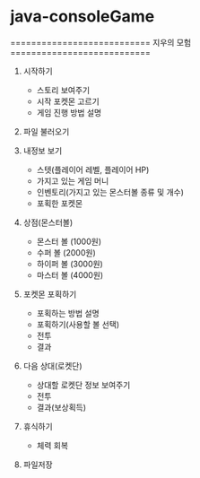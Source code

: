 
# java-consoleGame

=========================== 지우의 모험 ===========================
1. 시작하기
    - 스토리 보여주기
    - 시작 포켓몬 고르기
    - 게임 진행 방법 설명

2. 파일 불러오기

3. 내정보 보기
    - 스텟(플레이어 레벨, 플레이어 HP)
    - 가지고 있는 게임 머니
    - 인벤토리(가지고 있는 몬스터볼 종류 및 개수)
    - 포획한 포켓몬

4. 상점(몬스터볼)
    - 몬스터 볼 (1000원)
    - 수퍼 볼  (2000원)
    - 하이퍼 볼 (3000원)
    - 마스터 볼 (4000원)

5. 포켓몬 포획하기
    - 포획하는 방법 설명
    - 포획하기(사용할 볼 선택)
    - 전투
    - 결과

6. 다음 상대(로켓단)
    - 상대할 로켓단 정보 보여주기
    - 전투
    - 결과(보상획득)

7. 휴식하기
    - 체력 회복

8. 파일저장